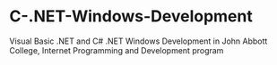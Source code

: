 # C-.NET-Windows-Development
Visual Basic .NET and C# .NET Windows Development in John Abbott College, Internet Programming and Development program
